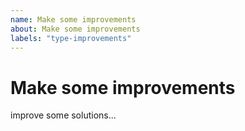 ```yaml
---
name: Make some improvements
about: Make some improvements
labels: "type-improvements"
---
```


# Make some improvements

improve some solutions...